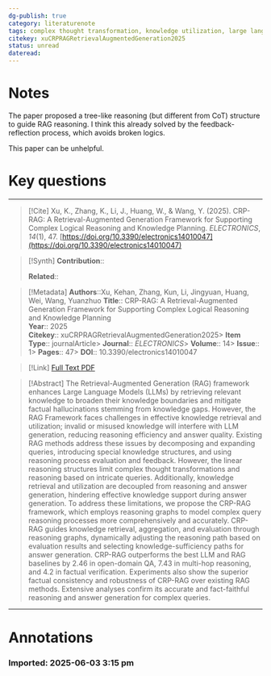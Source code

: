 ```yaml
---
dg-publish: true
category: literaturenote
tags: complex thought transformation, knowledge utilization, large language models (LLMs), reasoning graph, retrieval-augmented generation (RAG)
citekey: xuCRPRAGRetrievalAugmentedGeneration2025
status: unread
dateread:
---
```

# Notes

The paper proposed a tree-like reasoning (but different from CoT) structure to guide RAG reasoning. I think this already solved by the feedback-reflection process, which avoids broken logics.

This paper can be unhelpful.

# Key questions



---
> [!Cite]
> Xu, K., Zhang, K., Li, J., Huang, W., & Wang, Y. (2025). CRP-RAG: A Retrieval-Augmented Generation Framework for Supporting Complex Logical Reasoning and Knowledge Planning. _ELECTRONICS_, _14_(1), 47. [https://doi.org/10.3390/electronics14010047](https://doi.org/10.3390/electronics14010047)

> [!Synth]
> **Contribution**::  
>   
> **Related**:: 

> [!Metadata]
> **Authors**::Xu, Kehan, Zhang, Kun, Li, Jingyuan, Huang, Wei, Wang, Yuanzhuo
> **Title**:: CRP-RAG: A Retrieval-Augmented Generation Framework for Supporting Complex Logical Reasoning and Knowledge Planning  
> **Year**:: 2025  
> **Citekey**:: xuCRPRAGRetrievalAugmentedGeneration2025> **Item Type**:: journalArticle> **Journal**:: *ELECTRONICS*> **Volume**:: 14> **Issue**:: 1> **Pages**:: 47> **DOI**:: 10.3390/electronics14010047

> [!Link]
> [Full Text PDF](file:///Users/ryanchen/Zotero/storage/PCXFER2L/Xu%20et%20al.%20-%202025%20-%20CRP-RAG%20A%20Retrieval-Augmented%20Generation%20Framework%20for%20Supporting%20Complex%20Logical%20Reasoning%20and%20Kno.pdf)

> [!Abstract]
> The Retrieval-Augmented Generation (RAG) framework enhances Large Language Models (LLMs) by retrieving relevant knowledge to broaden their knowledge boundaries and mitigate factual hallucinations stemming from knowledge gaps. However, the RAG Framework faces challenges in effective knowledge retrieval and utilization; invalid or misused knowledge will interfere with LLM generation, reducing reasoning efficiency and answer quality. Existing RAG methods address these issues by decomposing and expanding queries, introducing special knowledge structures, and using reasoning process evaluation and feedback. However, the linear reasoning structures limit complex thought transformations and reasoning based on intricate queries. Additionally, knowledge retrieval and utilization are decoupled from reasoning and answer generation, hindering effective knowledge support during answer generation. To address these limitations, we propose the CRP-RAG framework, which employs reasoning graphs to model complex query reasoning processes more comprehensively and accurately. CRP-RAG guides knowledge retrieval, aggregation, and evaluation through reasoning graphs, dynamically adjusting the reasoning path based on evaluation results and selecting knowledge-sufficiency paths for answer generation. CRP-RAG outperforms the best LLM and RAG baselines by 2.46 in open-domain QA, 7.43 in multi-hop reasoning, and 4.2 in factual verification. Experiments also show the superior factual consistency and robustness of CRP-RAG over existing RAG methods. Extensive analyses confirm its accurate and fact-faithful reasoning and answer generation for complex queries.
---

# Annotations

### Imported: 2025-06-03 3:15 pm



